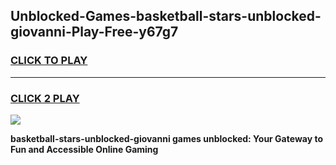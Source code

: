 
## Unblocked-Games-basketball-stars-unblocked-giovanni-Play-Free-y67g7
<h3>
<a href="https://premium76.site?title=basketball-stars-unblocked-giovanni&ref=21A">CLICK TO PLAY</a></h3>
<hr>

<h3>
<a href="https://premium76.site?title=basketball-stars-unblocked-giovanni&ref=21A">CLICK 2 PLAY</a>
  
</h3>

<a href="https://premium76.site?title=basketball-stars-unblocked-giovanni&ref=21A"><img src="https://clearcache.store/games.png"></a>


**basketball-stars-unblocked-giovanni games unblocked: Your Gateway to Fun and Accessible Online Gaming**
